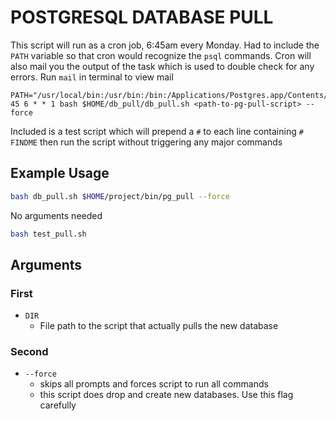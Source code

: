 # POSTGRESQL DATABASE PULL

This script will run as a cron job, 6:45am every Monday. Had to include the `PATH` variable so that cron would recognize the `psql` commands. Cron will also mail you the output of the task which is used to double check for any errors. Run `mail` in terminal to view mail

```
PATH="/usr/local/bin:/usr/bin:/bin:/Applications/Postgres.app/Contents/Versions/latest/bin"
45 6 * * 1 bash $HOME/db_pull/db_pull.sh <path-to-pg-pull-script> --force
```

Included is a test script which will prepend a `#` to each line containing `# FINDME`
then run the script without triggering any major commands

## Example Usage

``` bash
bash db_pull.sh $HOME/project/bin/pg_pull --force
```

No arguments needed
``` bash
bash test_pull.sh
```

## Arguments
### First
* `DIR`
  * File path to the script that actually pulls the new database

### Second
* `--force`
  * skips all prompts and forces script to run all commands
  * this script does drop and create new databases. Use this flag carefully
